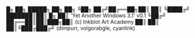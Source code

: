 
█╗   ██╗ █████╗ ██╗    ██╗
╚██╗ ██╔╝██╔══██╗██║    ██║
 ╚████╔╝ ███████║██║ █╗ ██║   'Yet Another Windows 3.1' v0.1
  ╚██╔╝  ██╔══██║██║███╗██║   (c) Inkblot Art Academy
   ██║   ██║  ██║╚███╔███╔╝   (dimpurr, volgorabgle, cyanlink)